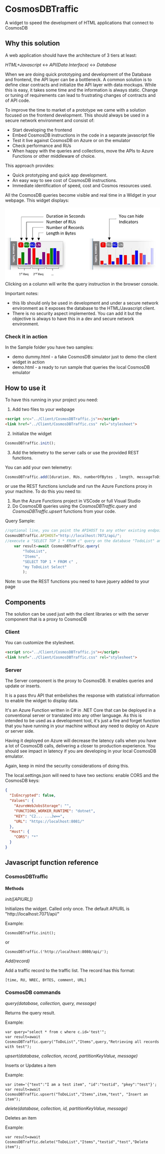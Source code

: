 # CosmosDBTraffic
A widget to speed the development of HTML applications that connect to CosmosDB 

## Why this solution

A web application should have the architecture of 3 tiers at least:

*HTML+Javascript* <-> *API(Data Interface)* <-> *Database*

When we are doing quick prototyping and development of the Database and frontend, the API layer can be a bottleneck. A common solution is to define clear contracts and initialize the API layer with data mockups.
While this is easy, it takes some time and the information is always static.
Change or tuning of requirements can lead to frustrating changes of contracts and of API code.

To improve the time to market of a prototype we came with a solution focused on the frontend development. This should always be used in a secure network environment and consist of:
- Start developing the frontend
- Embed CosmosDB instructions in the code in a separate javascript file
- Test it live against CosmosDB on Azure or on the emulator
- Check performance and RUs
- When happy with the queries and collections, move the APIs to Azure Functions or other middleware of choice.

This approach provides:
- Quick prototyping and quick app development.
- An easy way to see cost of CosmosDB instructions.
- Immediate identification of speed, cost and Cosmos resources used.

All the CosmosDB queries become visible and real time in a Widget in your webpage. This widget displays:

![Widget](Sample/instructions.JPG)
Clicking on a column will write the query instruction in the browser console.

Important notes:
- this lib should only be used in development and under a secure network environment as it exposes the database to the HTML/Javascript client.
- There is no security aspect implemented. You can add it but the objective is always to have this in a dev and secure network environment.

### Check it in action

In the Sample folder you have two samples:
- demo dummy.html - a fake CosmosDB simulator just to demo the client widget in action
- demo.html - a ready to run sample that queries the local CosmosDB emulator



## How to use it

To have this running in your project you need:
1. Add two files to your webpage
   
``` html
<script src="../Client/CosmosDBTraffic.js"></script>
<link href="../Client/CosmosDBTraffic.css" rel="stylesheet">
```

2. Initialize the widget

```javascript
CosmosDBTraffic.init();
```

3. Add the telemetry to the server calls or use the provided REST functions.

You can add your own telemetry:

``` javascript
CosmosDBTraffic.add([duration, RUs, numberOfBytes , length, messageToDisplay, URLforDebug]);
```

or use the REST functions iunclude and run the Azure Functions proxy in your machine.
To do this you need to:
1. Run the Azure Functions project in VSCode or full Visual Studio
2. Do CosmosDB queries using the *CosmosDBTraffic.query* and *CosmosDBTraffic.upsert* functions from your code.

Query Sample:
```javascript
//optional line, you can point the APIHOST to any other existing endpoint
CosmosDBTraffic.APIHOST="http://localhost:7071/api/";
//execute a "SELECT TOP 1 * FROM c" query on the database "TodoList" and collection "Items". Comment it with my "ToDoList Select"
    var result=await CosmosDBTraffic.query(
        "ToDoList",
        "Items",
        "SELECT TOP 1 * FROM c" ,
        "my ToDoList Select"
        );
````

Note: to use the REST functions you need to have jquery added to your page


## Components

The solution can be used just with the client libraries or with the server component that is a proxy to CosmosDB

### Client

You can customize the stylesheet.

``` html
<script src="../Client/CosmosDBTraffic.js"></script>
<link href="../Client/CosmosDBTraffic.css" rel="stylesheet">
```

### Server

The Server component is the proxy to CosmosDB. It enables queries and update or inserts.

It is a pass thru API that embelishes the response with statistical information to enable the widget to display data.

It's an Azure Function written in C# in .NET Core that can be deployed in a conventional server or translated into any other language. As this is intended to be used as a development tool, it's just a fire and forget function that you have running in your machine without any need to deploy on Azure or server side.

Having it deployed on Azure will decrease the latency calls when you have a lot of CosmosDB calls, delivering a closer to production experience.
You should see impact in latency if you are developing in your local CosmosDB emulator.

Again, keep in mind the security considerations of doing this.

The local.settings.json will need to have two sections: enable CORS and the CosmosDB keys:

```json
{
  "IsEncrypted": false,
  "Values": {
    "AzureWebJobsStorage": "",
    "FUNCTIONS_WORKER_RUNTIME": "dotnet",
    "KEY": "C2... ...Jw==",
    "URL": "https://localhost:8081/"
  },
  "Host": {
    "CORS": "*"
  }
}
```

## Javascript function reference

### CosmosDBTraffic

#### Methods

*init([APIURL])*

Initializes the widget. Called only once.
The default APIURL is "http://localhost:7071/api/"

Example:
```
CosmosDBTraffic.init();
```   
or
```
CosmosDBTraffic.('http://localhost:8080/api/');
```

*Add(record)*

Add a traffic record to the traffic list.
The record has this format:
```
[time, RU, NREC, BYTES, comment, URL]
```

### CosmosDB commands

*query(database, collection, query, message)*

Returns the query result.

Example:
```
var query="select * from c where c.id='test'";
var result=await CosmosDBTraffic.query("ToDoList","Items",query,"Retrieving all records with test");
```

*upsert(database, collection, record, partitionKeyValue, message)*

Inserts or Updates a item

Example:
```
var item='{"text":"I am a test item", "id":"testid", "pkey":"test"}';
var result=await CosmosDBTraffic.upsert("ToDoList","Items",item,"test", "Insert an item");
```


*delete(database, collection, id, partitionKeyValue, message)*

Deletes an item

Example:
```
var result=await CosmosDBTraffic.delete("ToDoList","Items","testid","test","Delete item");
```
